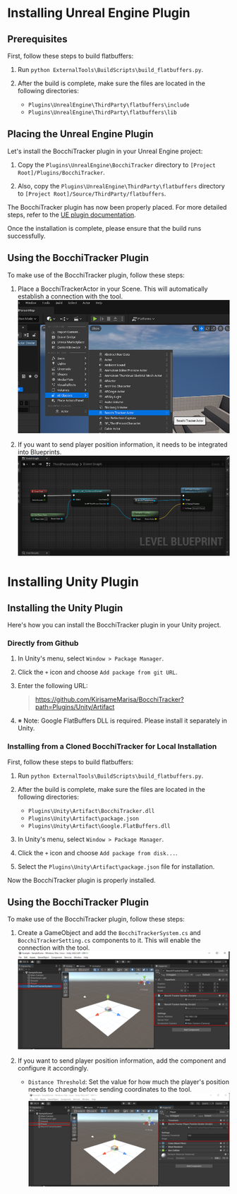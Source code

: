 # Installing Unreal Engine Plugin

## Prerequisites

First, follow these steps to build flatbuffers:

1. Run `python ExternalTools\BuildScripts\build_flatbuffers.py`.

2. After the build is complete, make sure the files are located in the following directories:
   - `Plugins\UnrealEngine\ThirdParty\flatbuffers\include`
   - `Plugins\UnrealEngine\ThirdParty\flatbuffers\lib`

## Placing the Unreal Engine Plugin

Let's install the BocchiTracker plugin in your Unreal Engine project:

1. Copy the `Plugins\UnrealEngine\BocchiTracker` directory to `[Project Root]/Plugins/BocchiTracker`.

2. Also, copy the `Plugins\UnrealEngine\ThirdParty\flatbuffers` directory to `[Project Root]/Source/ThirdParty/flatbuffers`.

The BocchiTracker plugin has now been properly placed. For more detailed steps, refer to the [UE plugin documentation](https://docs.unrealengine.com/4.27/en/ProductionPipelines/Plugins/).

Once the installation is complete, please ensure that the build runs successfully.

## Using the BocchiTracker Plugin

To make use of the BocchiTracker plugin, follow these steps:

1. Place a BocchiTrackerActor in your Scene. This will automatically establish a connection with the tool.
   ![PutActor](../Resources/Plugins/UE/PutActor.png)

2. If you want to send player position information, it needs to be integrated into Blueprints.
   ![BluePrint](../Resources/Plugins/UE/BluePrint.png)


# Installing Unity Plugin

## Installing the Unity Plugin

Here's how you can install the BocchiTracker plugin in your Unity project.

### Directly from Github

1. In Unity's menu, select `Window > Package Manager`.

2. Click the `+` icon and choose `Add package from git URL`.

3. Enter the following URL:
   > https://github.com/KirisameMarisa/BocchiTracker?path=Plugins/Unity/Artifact

4. ※ Note: Google FlatBuffers DLL is required. Please install it separately in Unity.

### Installing from a Cloned BocchiTracker for Local Installation

First, follow these steps to build flatbuffers:

1. Run `python ExternalTools\BuildScripts\build_flatbuffers.py`.

2. After the build is complete, make sure the files are located in the following directories:
   - `Plugins\Unity\Artifact\BocchiTracker.dll`
   - `Plugins\Unity\Artifact\package.json`
   - `Plugins\Unity\Artifact\Google.FlatBuffers.dll`

3. In Unity's menu, select `Window > Package Manager`.

4. Click the `+` icon and choose `Add package from disk...`.

5. Select the `Plugins\Unity\Artifact\package.json` file for installation.

Now the BocchiTracker plugin is properly installed.

## Using the BocchiTracker Plugin

To make use of the BocchiTracker plugin, follow these steps:

1. Create a GameObject and add the `BocchiTrackerSystem.cs` and `BocchiTrackerSetting.cs` components to it.
   This will enable the connection with the tool.
   ![PutGameObject](../Resources/Plugins/Unity/PutGameObject.png)

2. If you want to send player position information, add the component and configure it accordingly.
   - `Distance Threshold`: Set the value for how much the player's position needs to change before sending coordinates to the tool.
   ![TrackerPosition](../Resources/Plugins/Unity/TrackerPosition.png)
